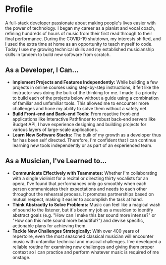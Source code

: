 # Profile

A full-stack developer passionate about making people's lives easier with the power of technology.
I began my career as a pianist and vocal coach, refining hundreds of hours of music from their first read through to their final performance.
During the COVID-19 shutdown, my interests shifted, and I used the extra time at home as an opportunity to teach myself to code.
Today I use my growing technical skills and my established musicianship skills in tandem to build new software from scratch.

## As a Developer, I Can...

- **Implement Projects and Features Independently:** While building a few projects in online courses using step-by-step instructions, it felt like the instructor was doing the bulk of the thinking for me. I made it a priority to build each of the projects below without a guide using a combination of familiar and unfamiliar tools. This allowed me to encounter more challenges and hone my ability to solve them without a safety net.
- **Build Front-end and Back-end Tools:** From reactive front-end applications like Interactive Pathfinder to robust back-end servers like Budget API, I have experience designing and building projects for various layers of large-scale applications.
- **Learn New Software Stacks:** The bulk of my growth as a developer thus far has been self directed. Therefore, I'm confident that I can continue learning new tools independently or as part of an experienced team.

## As a Musician, I've Learned to...

- **Communicate Effectively with Teammates:** Whether I'm collaborating with a single violinist for a recital or directing thirty vocalists for an opera, I've found that performances only go smoothly when each person communicates their expectations and needs to each other throughout the rehearsal process. It promotes partnerships based on mutual respect, making it easier to accomplish the task at hand.
- **Think Abstractly to Solve Problems:** Music can feel like a magical wash of sound to the listener, but it's been my job as a musician to identify abstract goals (e.g. "How can I make this bar sound more intense?" or "How can this note sound more beautiful?") and devise specific, actionable plans for achieving them.
- **Tackle New Challenges Strategically:** With over 400 years of repertoire, even the most seasoned classical musician will encounter music with unfamiliar technical and musical challenges. I've developed a reliable routine for examining new challenges and giving them proper context so I can practice and perform whatever music is required of me onstage.
